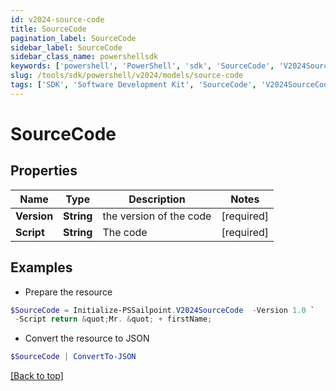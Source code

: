 ```yaml
---
id: v2024-source-code
title: SourceCode
pagination_label: SourceCode
sidebar_label: SourceCode
sidebar_class_name: powershellsdk
keywords: ['powershell', 'PowerShell', 'sdk', 'SourceCode', 'V2024SourceCode'] 
slug: /tools/sdk/powershell/v2024/models/source-code
tags: ['SDK', 'Software Development Kit', 'SourceCode', 'V2024SourceCode']
---
```



# SourceCode

## Properties

Name | Type | Description | Notes
------------ | ------------- | ------------- | -------------
**Version** |  **String** | the version of the code | [required]
**Script** |  **String** | The code | [required]

## Examples

- Prepare the resource
```powershell
$SourceCode = Initialize-PSSailpoint.V2024SourceCode  -Version 1.0 `
 -Script return &quot;Mr. &quot; + firstName;
```

- Convert the resource to JSON
```powershell
$SourceCode | ConvertTo-JSON
```


[[Back to top]](#) 

